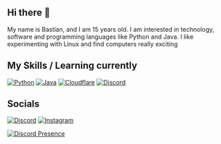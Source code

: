 ## Hi there 👋
My name is Bastian, and I am 15 years old. I am interested in technology, software and programming languages like Python and Java. I like experimenting with Linux and find computers really exciting


## My Skills / Learning currently

[![Python](https://skillicons.dev/icons?i=py)](https://www.python.org/)
[![Java](https://skillicons.dev/icons?i=java)](https://www.java.com/)
[![Cloudflare](https://skillicons.dev/icons?i=cloudflare)](https://www.cloudflare.com/)
[![Discord](https://skillicons.dev/icons?i=discord)](https://discord.com/)




## Socials
[![Discord](https://skillicons.dev/icons?i=discord)](https://discord.com/users/870702940862677102)
[![Instagram](https://skillicons.dev/icons?i=instagram)](https://www.instagram.com/balthasarbh/)

[![Discord Presence](https://lanyard.cnrad.dev/api/870702940862677102)](https://discord.com/users/870702940862677102)
